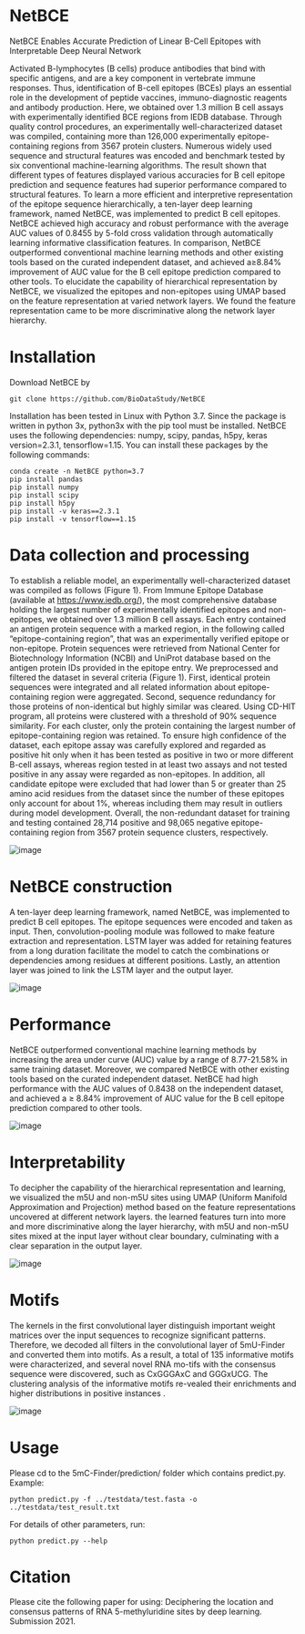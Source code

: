 # NetBCE
NetBCE Enables Accurate Prediction of Linear B-Cell Epitopes with Interpretable Deep Neural Network

Activated B-lymphocytes (B cells) produce antibodies that bind with specific antigens, and are a key component in vertebrate immune responses. Thus, identification of B-cell epitopes (BCEs) plays an essential role in the development of peptide vaccines, immuno-diagnostic reagents and antibody production. Here, we obtained over 1.3 million B cell assays with experimentally identified BCE regions from IEDB database. Through quality control procedures, an experimentally well-characterized dataset was compiled, containing more than 126,000 experimentally epitope-containing regions from 3567 protein clusters. Numerous widely used sequence and structural features was encoded and benchmark tested by six conventional machine-learning algorithms. The result shown that different types of features displayed various accuracies for B cell epitope prediction and sequence features had superior performance compared to structural features. To learn a more efficient and interpretive representation of the epitope sequence hierarchically, a ten-layer deep learning framework, named NetBCE, was implemented to predict B cell epitopes. NetBCE achieved high accuracy and robust performance with the average AUC values of 0.8455 by 5-fold cross validation through automatically learning informative classification features. In comparison, NetBCE outperformed conventional machine learning methods and other existing tools based on the curated independent dataset, and achieved a≥8.84% improvement of AUC value for the B cell epitope prediction compared to other tools. To elucidate the capability of hierarchical representation by NetBCE, we visualized the epitopes and non-epitopes using UMAP based on the feature representation at varied network layers. We found the feature representation came to be more discriminative along the network layer hierarchy.

# Installation
Download NetBCE by
```
git clone https://github.com/BioDataStudy/NetBCE
```
Installation has been tested in Linux with Python 3.7.
Since the package is written in python 3x, python3x with the pip tool must be installed.
NetBCE uses the following dependencies: numpy, scipy, pandas, h5py, keras version=2.3.1, tensorflow=1.15. You can install these packages by the following commands:
```
conda create -n NetBCE python=3.7
pip install pandas
pip install numpy
pip install scipy
pip install h5py
pip install -v keras==2.3.1
pip install -v tensorflow==1.15
```

# Data collection and processing
To establish a reliable model, an experimentally well-characterized dataset was compiled as follows (Figure 1). From Immune Epitope Database (available at https://www.iedb.org/), the most comprehensive database holding the largest number of experimentally identified epitopes and non-epitopes, we obtained over 1.3 million B cell assays. Each entry contained an antigen protein sequence with a marked region, in the following called “epitope-containing region”, that was an experimentally verified epitope or non-epitope. Protein sequences were retrieved from National Center for Biotechnology Information (NCBI) and UniProt database based on the antigen protein IDs provided in the epitope entry. We preprocessed and filtered the dataset in several criteria (Figure 1). First, identical protein sequences were integrated and all related information about epitope-containing region were aggregated. Second, sequence redundancy for those proteins of non-identical but highly similar was cleared. Using CD-HIT program, all proteins were clustered with a threshold of 90% sequence similarity. For each cluster, only the protein containing the largest number of epitope-containing region was retained. To ensure high confidence of the dataset, each epitope assay was carefully explored and regarded as positive hit only when it has been tested as positive in two or more different B-cell assays, whereas region tested in at least two assays and not tested positive in any assay were regarded as non-epitopes. In addition, all candidate epitope were excluded that had lower than 5 or greater than 25 amino acid residues from the dataset since the number of these epitopes only account for about 1%, whereas including them may result in outliers during model development. Overall, the non-redundant dataset for training and testing contained 28,714 positive and 98,065 negative epitope-containing region from 3567 protein sequence clusters, respectively.

![image](https://github.com/BioDataStudy/NetBCE/blob/main/data/github_2.jpg)

# NetBCE construction
A ten-layer deep learning framework, named NetBCE, was implemented to predict B cell epitopes. The epitope sequences were encoded and taken as input. Then, convolution-pooling module was followed to make feature extraction and representation. LSTM layer was added for retaining features from a long duration facilitate the model to catch the combinations or dependencies among residues at different positions. Lastly, an attention layer was joined to link the LSTM layer and the output layer.

![image](https://github.com/BioDataStudy/NetBCE/blob/main/data/github_1.jpg)

# Performance
NetBCE outperformed conventional machine learning methods by increasing the area under curve (AUC) value by a range of 8.77-21.58% in same training dataset. Moreover, we compared NetBCE with other existing tools based on the curated independent dataset. NetBCE had high performance with the AUC values of 0.8438 on the independent dataset, and achieved a ≥ 8.84% improvement of AUC value for the B cell epitope prediction compared to other tools.

![image](https://github.com/BioDataStudy/5mC-Finder/blob/2d195b681b89259e738c0ba3bcce5dee25c2c08e/prediction/performance.png)

# Interpretability
To decipher the capability of the hierarchical representation and learning, we visualized the m5U and non-m5U sites using UMAP (Uniform Manifold Approximation and Projection) method based on the feature representations uncovered at different network layers. the learned features turn into more and more discriminative along the layer hierarchy, with m5U and non-m5U sites mixed at the input layer without clear boundary, culminating with a clear separation in the output layer.

![image](https://github.com/BioDataStudy/5mC-Finder/blob/99a4038ca69585ac5e23dae074a9f296d66850d7/umap/Uamp_testing.png)

# Motifs
The kernels in the first convolutional layer distinguish important weight matrices over the input sequences to recognize significant patterns. Therefore, we decoded all filters in the convolutional layer of 5mU-Finder and converted them into motifs. As a result, a total of 135 informative motifs were characterized, and several novel RNA mo-tifs with the consensus sequence were discovered, such as CxGGGAxC and GGGxUCG. The clustering analysis of the informative motifs re-vealed their enrichments and higher distributions in positive instances .

![image](https://github.com/BioDataStudy/5mC-Finder/blob/main/motif/Figure%202.jpg)

# Usage
Please cd to the 5mC-Finder/prediction/ folder which contains predict.py.
Example: 
```
python predict.py -f ../testdata/test.fasta -o ../testdata/test_result.txt
```
For details of other parameters, run:
```
python predict.py --help
```

# Citation
Please cite the following paper for using: Deciphering the location and consensus patterns of RNA 5-methyluridine sites by deep learning. Submission 2021.
